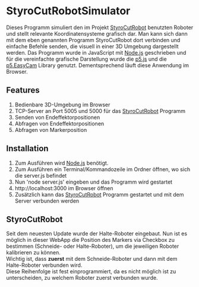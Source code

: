 # StyroCutRobotSimulator
Dieses Programm simuliert den im Projekt [StyroCutRobot](https://github.com/Smirrorgame/StyroCutRobot) benutzten Roboter und stellt relevante Koordinatensysteme grafisch dar. Man kann sich dann mit dem eben genannten Programm StyroCutRobot dort verbinden und einfache Befehle senden, die visuell in einer 3D Umgebung dargestellt werden.
Das Programm wurde in JavaScript mit [Node.js](https://nodejs.org/en/) geschrieben und für die vereinfachte grafische Darstellung wurde die [p5.js](https://p5js.org/) und die [p5.EasyCam](https://freshfork.github.io/p5.EasyCam/) Library genutzt. Dementsprechend läuft diese Anwendung im Browser.

## Features
1. Bedienbare 3D-Umgebung im Browser
2. TCP-Server an Port 5005 und 5000 für das [StyroCutRobot](https://github.com/Smirrorgame/StyroCutRobot) Programm
3. Senden von Endeffektorpositionen
4. Abfragen von Endeffektorpositionen
5. Abfragen von Markerposition

## Installation
1. Zum Ausführen wird [Node.js](https://nodejs.org/en/download/) benötigt.
2. Zum Ausführen ein Terminal/Kommandozeile im Ordner öffnen, wo sich die server.js befindet
3. Nun 'node server.js' eingeben und das Programm wird gestartet
4. http://localhost:3000 im Browser öffnen
5. Zusätzlich kann das [StyroCutRobot](https://github.com/Smirrorgame/StyroCutRobot) Programm gestartet und mit dem Server verbunden werden

## StyroCutRobot
Seit dem neuesten Update wurde der Halte-Roboter eingebaut. Nun ist es möglich in dieser WebApp die Position des Markers via Checkbox zu bestimmen (Schneide- oder Halte-Roboter), um die jeweiligen Roboter kalibrieren zu können.<br>
Wichtig ist, dass <b>zuerst</b> mit dem Schneide-Roboter und dann mit dem Halte-Roboter verbunden wird.<br>
Diese Reihenfolge ist fest einprogrammiert, da es nicht möglich ist zu unterscheiden, zu welchem Roboter zuerst verbunden wurde.
